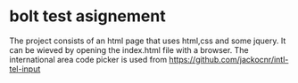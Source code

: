 # bolt test asignement
The project consists of an html page that uses html,css and some jquery. It can be wieved by opening the index.html file with a browser.
The international area code picker is used from https://github.com/jackocnr/intl-tel-input

